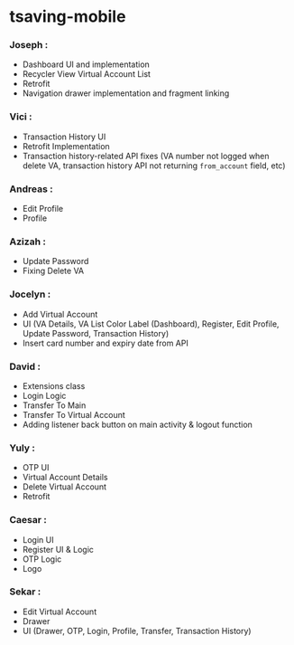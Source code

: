 # tsaving-mobile

### **Joseph** : 
   * Dashboard UI and implementation
   * Recycler View Virtual Account List
   * Retrofit
   * Navigation drawer implementation and fragment linking

### **Vici** : 
   * Transaction History UI
   * Retrofit Implementation
   * Transaction history-related API fixes (VA number not logged when delete VA, transaction history API not returning `from_account` field, etc)

### **Andreas** : 
   * Edit Profile
   * Profile

### **Azizah** : 
   * Update Password
   * Fixing Delete VA

### **Jocelyn** : 
   * Add Virtual Account
   * UI (VA Details, VA List Color Label (Dashboard), Register, Edit Profile, Update Password, Transaction History) 
   * Insert card number and expiry date from API

### **David** : 
   * Extensions class
   * Login Logic
   * Transfer To Main
   * Transfer To Virtual Account
   * Adding listener back button on main activity & logout function

### **Yuly** : 
   * OTP UI
   * Virtual Account Details
   * Delete Virtual Account
   * Retrofit

### **Caesar** : 
   * Login UI
   * Register UI & Logic
   * OTP Logic
   * Logo

### **Sekar** : 
   * Edit Virtual Account
   * Drawer
   * UI (Drawer, OTP, Login, Profile, Transfer, Transaction History)
